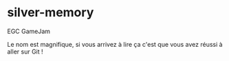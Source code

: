 # silver-memory
EGC GameJam

Le nom est magnifique, si vous arrivez à lire ça c'est que vous avez réussi à aller sur Git !
